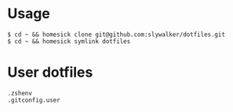 
# Usage

```
$ cd ~ && homesick clone git@github.com:slywalker/dotfiles.git
$ cd ~ && homesick symlink dotfiles
```

# User dotfiles

```
.zshenv
.gitconfig.user
```

